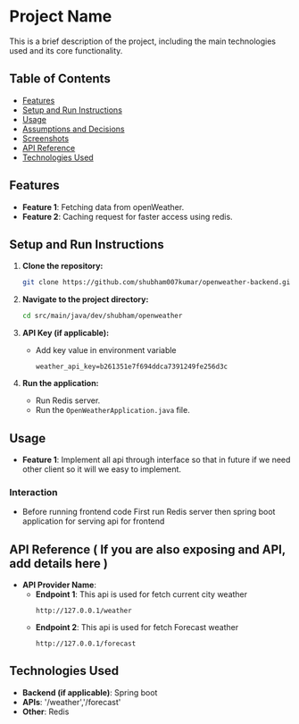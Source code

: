 # Project Name
This is a brief description of the project, including the main technologies used and its core functionality.

## Table of Contents
- [Features](#features)
- [Setup and Run Instructions](#setup-and-run-instructions)
- [Usage](#usage)
- [Assumptions and Decisions](#assumptions-and-decisions)
- [Screenshots](#screenshots)
- [API Reference](#api-reference)
- [Technologies Used](#technologies-used)

## Features
- **Feature 1**: Fetching data from openWeather.
- **Feature 2**: Caching request for faster access using redis.

## Setup and Run Instructions
1. **Clone the repository:**
   ```bash
   git clone https://github.com/shubham007kumar/openweather-backend.git
   ```

2. **Navigate to the project directory:**
   ```bash
   cd src/main/java/dev/shubham/openweather
   ```

3. **API Key (if applicable):**
   - Add key value in environment variable
     ``` env
     weather_api_key=b261351e7f694ddca7391249fe256d3c
     ```

4. **Run the application:**
   - Run Redis server.
   - Run the `OpenWeatherApplication.java` file.

## Usage
- **Feature 1**: Implement all api through interface so that in future if we need other client so it will we easy to implement.

### Interaction
- Before running frontend code First run Redis server then spring boot application for serving api for frontend

## API Reference ( If you are also exposing and API, add details here )
- **API Provider Name**:
  - **Endpoint 1**: This api is used for fetch current city weather
    ```
    http://127.0.0.1/weather
    ```
  - **Endpoint 2**:  This api is used for fetch Forecast weather
    ```
    http://127.0.0.1/forecast
    ```

## Technologies Used
- **Backend (if applicable)**: Spring boot
- **APIs**: '/weather','/forecast'
- **Other**: Redis
